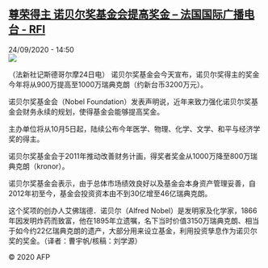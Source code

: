 <!--1600955701000-->
[尊荣得主  诺贝尔奖基金会提高奖金 – 法国国际广播电台 - RFI](http://www.rfi.fr//cn/contenu/20200924-%E5%B0%8A%E8%8D%A3%E5%BE%97%E4%B8%BB-%E8%AF%BA%E8%B4%9D%E5%B0%94%E5%A5%96%E5%9F%BA%E9%87%91%E4%BC%9A%E6%8F%90%E9%AB%98%E5%A5%96%E9%87%91)
------

<div>24/09/2020 - 14:50</div><img src="https://s.rfi.fr/media/display/5ed146ce-fe66-11ea-9587-005056a98db9/w:310/p:16x9/int0014b.200924205001.jpg"><div class="t-content__body u-clearfix"><p>（法新社记斯德哥尔摩24日电）    诺贝尔奖基金会今天宣布，诺贝尔奖得主的奖金今年将从900万提高至1000万瑞典克朗（约新台币3200万元）。</p><p>    诺贝尔奖基金会（Nobel Foundation）发表声明说，近年来致力强化诺贝尔奖基金会财务永续的规划，使得基金会能够提高奖金。</p><p>    主办单位将从10月5日起，陆续公布今年医学、物理、化学、文学、和平与经济学奖的得主。</p><p>    诺贝尔奖基金会于2011年推动改善财务计画，得奖者奖金从1000万降至800万瑞典克朗（kronor）。</p><p>    诺贝尔奖基金会表示，由于总体市场绩效良好以及基金会本身资产管理妥善，自2012年初至今，基金会投资资本由不到30亿增至46亿瑞典克朗。</p><p>    这个奖项的创办人艾佛瑞德．诺贝尔（Alfred Nobel）是发明家及化学家，1866年因发明炸药而致富，他在1895年立遗嘱，名下当时价值3150万瑞典克朗、相当于如今约22亿瑞典克朗的遗产，大部分用来设立基金，利用投资孳息作为诺贝尔奖的奖金。（译者：曹宇帆/核稿：刘学源）</p><p class="t-copyright">© 2020 AFP</p>        </div>
